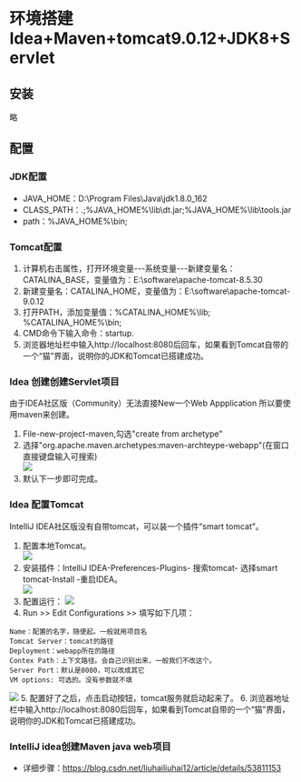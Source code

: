 # 环境搭建Idea+Maven+tomcat9.0.12+JDK8+Servlet
## 安装
略
## 配置
### JDK配置
- JAVA_HOME：D:\Program Files\Java\jdk1.8.0_162
- CLASS_PATH：.;%JAVA_HOME%\lib\dt.jar;%JAVA_HOME%\lib\tools.jar
- path：%JAVA_HOME%\bin;
### Tomcat配置
1. 计算机右击属性，打开环境变量---系统变量---新建变量名：CATALINA_BASE，变量值为：E:\software\apache-tomcat-8.5.30
2. 新建变量名：CATALINA_HOME，变量值为：E:\software\apache-tomcat-9.0.12
3. 打开PATH，添加变量值：%CATALINA_HOME%\lib; %CATALINA_HOME%\bin;
4. CMD命令下输入命令：startup.
5. 浏览器地址栏中输入http://localhost:8080后回车，如果看到Tomcat自带的一个“猫”界面，说明你的JDK和Tomcat已搭建成功。

### Idea 创建创建Servlet项目
由于IDEA社区版（Community）无法直接New一个Web Appplication 所以要使用maven来创建。
1. File-new-project-maven,勾选"create from archetype"
2. 选择"org.apache.maven.archetypes:maven-archteype-webapp"(在窗口直接键盘输入可搜索)<br/>
![](http://cloudnotes.nos-eastchina1.126.net/20181102123524-609239.jpg)
3. 默认下一步即可完成。

### Idea 配置Tomcat
IntelliJ IDEA社区版没有自带tomcat，可以装一个插件“smart tomcat”。
1. 配置本地Tomcat。<br/>
![](http://cloudnotes.nos-eastchina1.126.net/20181102124050-98044.jpg)
2. 安装插件：IntelliJ IDEA-Preferences-Plugins- 搜索tomcat- 选择smart tomcat-Install -重启IDEA。<br/>
![](http://cloudnotes.nos-eastchina1.126.net/20181102123930-773047.jpg)
3. 配置运行：
![](http://cloudnotes.nos-eastchina1.126.net/20181102124215-754703.jpg)
4. Run >> Edit Configurations >> 填写如下几项：
```
Name：配置的名字，随便起。一般就用项目名
Tomcat Server：tomcat的路径
Deployment：webapp所在的路径
Contex Path：上下文路径。会自己识别出来，一般我们不改这个。
Server Port：默认是8080，可以改成其它
VM options: 可选的。没有参数就不填
```
![](http://cloudnotes.nos-eastchina1.126.net/20181102124333-173431.jpg)
5. 配置好了之后，点击启动按钮，tomcat服务就启动起来了。
6. 浏览器地址栏中输入http://localhost:8080后回车，如果看到Tomcat自带的一个“猫”界面，说明你的JDK和Tomcat已搭建成功。

### IntelliJ idea创建Maven java web项目 
- 详细步骤：https://blog.csdn.net/liuhailiuhai12/article/details/53811153